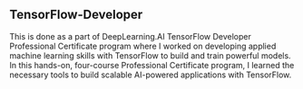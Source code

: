 ## TensorFlow-Developer

This is done as a part of DeepLearning.AI TensorFlow Developer Professional Certificate program where I worked on developing applied machine learning skills with TensorFlow to build and train powerful models. In this hands-on, four-course Professional Certificate program, I learned the necessary tools to build scalable AI-powered applications with TensorFlow.
